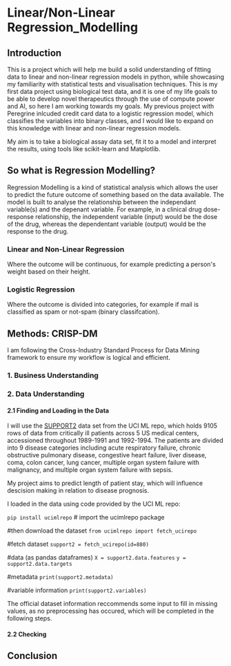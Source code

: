 # Linear/Non-Linear Regression_Modelling

## Introduction

This is a project which will help me build a solid understanding of fitting data to linear and non-linear regression models in python, while showcasing my familiarity with statistical tests and visualisation techniques. This is my first data project using biological test data, and it is one of my life goals to be able to develop novel therapeutics through the use of compute power and AI, so here I am working towards my goals. My previous project with Peregrine inlcuded credit card data to a logistic regression model, which classifies the variables into binary classes, and I would like to expand on this knowledge with linear and non-linear regression models.

My aim is to take a biological assay data set, fit it to a model and interpret the results, using tools like scikit-learn and Matplotlib.

## So what is Regression Modelling?

Regression Modelling is a kind of statistical analysis which allows the user to predict the future outcome of something based on the data available. The model is built to analyse the relationship between the independant variable(s) and the depenant variable. For example, in a clinical drug dose-response relationship, the independent variable (input) would be the dose of the drug, whereas the dependentant variable (output) would be the response to the drug.

### Linear and Non-Linear Regression 

Where the outcome will be continuous, for example predicting a person's weight based on their height.

### Logistic Regression

Where the outcome is divided into categories, for example if mail is classified as spam or not-spam (binary classifcation).

## Methods: CRISP-DM

I am following the Cross-Industry Standard Process for Data Mining framework to ensure my workflow is logical and efficient.

### 1. Business Understanding

### 2. Data Understanding

#### 2.1 Finding and Loading in the Data

I will use the [SUPPORT2](https://archive.ics.uci.edu/dataset/880/support2) data set from the UCI ML repo, which holds 9105 rows of data from critically ill patients across 5 US medical centers, accessioned throughout 1989-1991 and 1992-1994. The patients are divided into 9 disease categories including acute respiratory failure, chronic obstructive pulmonary disease, congestive heart failure, liver disease, coma, colon cancer, lung cancer, multiple organ system failure with malignancy, and multiple organ system failure with sepsis.

My project aims to predict length of patient stay, which will influence descision making in relation to disease prognosis.

I loaded in the data using code provided by the UCI ML repo: 

`pip install ucimlrepo` # import the ucimlrepo package

#then download the dataset
`from ucimlrepo import fetch_ucirepo`
  
#fetch dataset 
`support2 = fetch_ucirepo(id=880)` 
  
#data (as pandas dataframes) 
`X = support2.data.features` 
`y = support2.data.targets` 
  
#metadata 
`print(support2.metadata)` 
  
#variable information 
`print(support2.variables)`

The official dataset information reccommends some input to fill in missing values, as no preprocessing has occured, which will be completed in the following steps.

#### 2.2 Checking

## Conclusion

